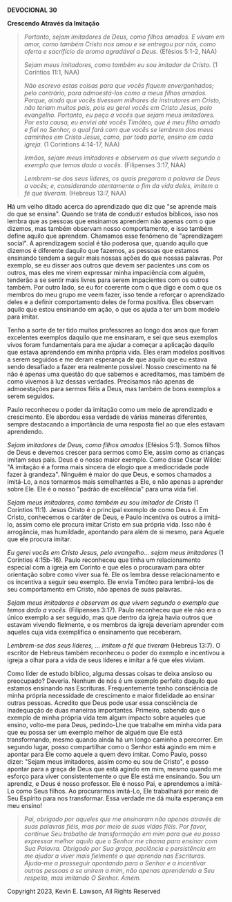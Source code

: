 **DEVOCIONAL 30**

**Crescendo Através da Imitação**

> *Portanto, sejam imitadores de Deus, como filhos amados. E vivam em
> amor, como também Cristo nos amou e se entregou por nós, como oferta e
> sacrifício de aroma agradável a Deus.* (Efésios 5:1-2, NAA)
>
> *Sejam meus imitadores, como também eu sou imitador de Cristo.* (1
> Coríntios 11:1, NAA)
>
> *Não escrevo estas coisas para que vocês fiquem envergonhados; pelo
> contrário, para admoestá-los como a meus filhos amados. Porque, ainda
> que vocês tivessem milhares de instrutores em Cristo, não teriam
> muitos pais, pois eu gerei vocês em Cristo Jesus, pelo evangelho.
> Portanto, eu peço a vocês que sejam meus imitadores. Por esta causa,
> eu enviei até vocês Timóteo, que é meu filho amado e fiel no Senhor, o
> qual fará com que vocês se lembrem dos meus caminhos em Cristo Jesus,
> como, por toda parte, ensino em cada igreja.* (1 Coríntions 4:14-17,
> NAA)
>
> *Irmãos, sejam meus imitadores e observem os que vivem segundo o
> exemplo que temos dado a vocês.* (Filipenses 3:17, NAA)
>
> *Lembrem-se dos seus líderes, os quais pregaram a palavra de Deus a
> vocês; e, considerando atentamente o fim da vida deles, imitem a fé
> que tiveram.* (Hebreus 13:7, NAA)

**H**á um velho ditado acerca do aprendizado que diz que "se aprende
mais do que se ensina". Quando se trata de conduzir estudos bíblicos,
isso nos lembra que as pessoas que ensinamos aprendem não apenas com o
que dizemos, mas também observam nosso comportamento, e isso também
define aquilo que aprendem. Chamamos esse fenômeno de "aprendizagem
social". A aprendizagem social é tão poderosa que, quando aquilo que
dizemos é diferente daquilo que fazemos, as pessoas que estamos
ensinando tendem a seguir mais nossas ações do que nossas palavras. Por
exemplo, se eu disser aos outros que devem ser pacientes uns com os
outros, mas eles me virem expressar minha impaciência com alguém,
tenderão a se sentir mais livres para serem impacientes com os outros
também. Por outro lado, se eu for coerente com o que digo e com o que os
membros do meu grupo me veem fazer, isso tende a reforçar o aprendizado
deles e a definir comportamento deles de forma positiva. Eles observam
aquilo que estou ensinando em ação, o que os ajuda a ter um bom modelo
para imitar.

Tenho a sorte de ter tido muitos professores ao longo dos anos que foram
excelentes exemplos daquilo que me ensinaram, e sei que seus exemplos
vivos foram fundamentais para me ajudar a começar a aplicação daquilo
que estava aprendendo em minha própria vida. Eles eram modelos positivos
a serem seguidos e me deram esperança de que aquilo que eu estava sendo
desafiado a fazer era realmente possível. Nosso crescimento na fé não é
apenas uma questão do que sabemos e acreditamos, mas também de como
vivemos à luz dessas verdades. Precisamos não apenas de admoestações
para sermos fiéis a Deus, mas também de bons exemplos a serem seguidos.

Paulo reconheceu o poder da imitação como um meio de aprendizado e
crescimento. Ele abordou essa verdade de várias maneiras diferentes,
sempre destacando a importância de uma resposta fiel ao que eles estavam
aprendendo.

*Sejam imitadores de Deus, como filhos amados* (Efésios 5:1). Somos
filhos de Deus e devemos crescer para sermos como Ele, assim como as
crianças imitam seus pais. Deus é o nosso maior exemplo. Como disse
Oscar Wilde: "A imitação é a forma mais sincera de elogio que a
mediocridade pode fazer à grandeza". Ninguém é maior do que Deus, e
somos chamados a imitá-Lo, a nos tornarmos mais semelhantes a Ele, e não
apenas a aprender sobre Ele. Ele é o nosso "padrão de excelência" para
uma vida fiel.

*Sejam meus imitadores, como também eu sou imitador de Cristo* (1
Coríntios 11:1)*.* Jesus Cristo é o principal exemplo de como Deus é. Em
Cristo, conhecemos o caráter de Deus, e Paulo incentiva os outros a
imitá-lo, assim como ele procura imitar Cristo em sua própria vida. Isso
não é arrogância, mas humildade, apontando para além de si mesmo, para
Aquele que ele procura imitar.

*Eu gerei vocês em Cristo Jesus, pelo evangelho... sejam meus
imitadores* (1 Coríntios 4:15b-16)*.* Paulo reconheceu que tinha um
relacionamento especial com a igreja em Corinto e que eles o procuravam
para obter orientação sobre como viver sua fé. Ele os lembra desse
relacionamento e os incentiva a seguir seu exemplo. Ele envia Timóteo
para lembrá-los de seu comportamento em Cristo, não apenas de suas
palavras.

*Sejam meus imitadores e observem os que vivem segundo o exemplo que
temos dado a vocês.* (Filipenses 3:17). Paulo reconheceu que ele não era
o único exemplo a ser seguido, mas que dentro da igreja havia outros que
estavam vivendo fielmente, e os membros da igreja deveriam aprender com
aqueles cuja vida exemplifica o ensinamento que receberam.

*Lembrem-se dos seus líderes, ... imitem a fé que tiveram* (Hebreus
13:7). O escritor de Hebreus também reconheceu o poder do exemplo e
incentivou a igreja a olhar para a vida de seus líderes e imitar a fé
que eles viviam.

Como líder de estudo bíblico, alguma dessas coisas te deixa ansioso ou
preocupado? Deveria. Nenhum de nós é um exemplo perfeito daquilo que
estamos ensinando nas Escrituras. Frequentemente tenho consciência de
minha própria necessidade de crescimento e maior fidelidade ao ensinar
outras pessoas. Acredito que Deus pode usar essa consciência de
inadequação de duas maneiras importantes. Primeiro, sabendo que o
exemplo de minha própria vida tem algum impacto sobre aqueles que
ensino, volto-me para Deus, pedindo-Lhe que trabalhe em minha vida para
que eu possa ser um exemplo melhor de alguém que Ele está transformando,
mesmo quando ainda há um longo caminho a percorrer. Em segundo lugar,
posso compartilhar como o Senhor está agindo em mim e apontar para Ele
como aquele a quem devo imitar. Como Paulo, posso dizer: "Sejam meus
imitadores, assim como eu sou de Cristo", e posso apontar para a graça
de Deus que está agindo em mim, mesmo quando me esforço para viver
consistentemente o que Ele está me ensinando. Sou um aprendiz, e Deus é
nosso professor. Ele é nosso Pai, e aprendemos a imitá-Lo como Seus
filhos. Ao procurarmos imitá-Lo, Ele trabalhará por meio de Seu Espírito
para nos transformar. Essa verdade me dá muita esperança em meu ensino!

> *Pai, obrigado por aqueles que me ensinaram não apenas através de suas
> palavras fiéis, mas por meio de suas vidas fiéis. Por favor, continue
> Seu trabalho de transformação em mim para que eu possa expressar
> melhor aquilo que o Senhor me chama para ensinar com Sua Palavra.
> Obrigado por Sua graça, paciência e persistência em me ajudar a viver
> mais fielmente o que aprendo nas Escrituras. Ajuda-me a prosseguir
> apontando para o Senhor e a incentivar outras pessoas a se unirem a
> mim, não apenas aprendendo a Seu respeito, mas imitando O Senhor.
> Amém.*

Copyright 2023, Kevin E. Lawson, All Rights Reserved
